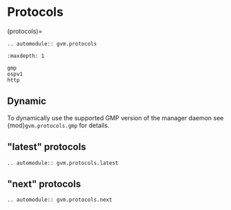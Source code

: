 # Protocols

(protocols)=

```{eval-rst}
.. automodule:: gvm.protocols
```

```{toctree}
:maxdepth: 1

gmp
ospv1
http
```

## Dynamic

To dynamically use the supported GMP version of the manager daemon see
{mod}`gvm.protocols.gmp` for details.

## "latest" protocols

```{eval-rst}
.. automodule:: gvm.protocols.latest

```

## "next" protocols

```{eval-rst}
.. automodule:: gvm.protocols.next
```
